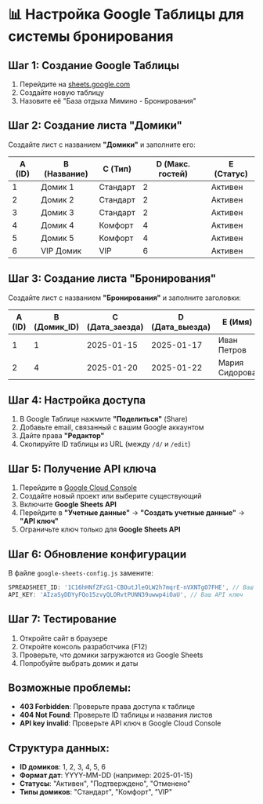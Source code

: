 # 📊 Настройка Google Таблицы для системы бронирования

## Шаг 1: Создание Google Таблицы

1. Перейдите на [sheets.google.com](https://sheets.google.com)
2. Создайте новую таблицу
3. Назовите её "База отдыха Мимино - Бронирования"

## Шаг 2: Создание листа "Домики"

Создайте лист с названием **"Домики"** и заполните его:

| A (ID) | B (Название) | C (Тип) | D (Макс. гостей) | E (Статус) |
|--------|--------------|---------|------------------|------------|
| 1 | Домик 1 | Стандарт | 2 | Активен |
| 2 | Домик 2 | Стандарт | 2 | Активен |
| 3 | Домик 3 | Стандарт | 2 | Активен |
| 4 | Домик 4 | Комфорт | 4 | Активен |
| 5 | Домик 5 | Комфорт | 4 | Активен |
| 6 | VIP Домик | VIP | 6 | Активен |

## Шаг 3: Создание листа "Бронирования"

Создайте лист с названием **"Бронирования"** и заполните заголовки:

| A (ID) | B (Домик_ID) | C (Дата_заезда) | D (Дата_выезда) | E (Имя) | F (Телефон) | G (Статус) |
|--------|--------------|-----------------|-----------------|---------|-------------|------------|
| 1 | 1 | 2025-01-15 | 2025-01-17 | Иван Петров | +79123456789 | Подтверждено |
| 2 | 4 | 2025-01-20 | 2025-01-22 | Мария Сидорова | +79987654321 | Подтверждено |

## Шаг 4: Настройка доступа

1. В Google Таблице нажмите **"Поделиться"** (Share)
2. Добавьте email, связанный с вашим Google аккаунтом
3. Дайте права **"Редактор"**
4. Скопируйте ID таблицы из URL (между `/d/` и `/edit`)

## Шаг 5: Получение API ключа

1. Перейдите в [Google Cloud Console](https://console.cloud.google.com/)
2. Создайте новый проект или выберите существующий
3. Включите **Google Sheets API**
4. Перейдите в **"Учетные данные"** → **"Создать учетные данные"** → **"API ключ"**
5. Ограничьте ключ только для **Google Sheets API**

## Шаг 6: Обновление конфигурации

В файле `google-sheets-config.js` замените:

```javascript
SPREADSHEET_ID: '1C16hHNfZFzG1-CBOutJleOLW2h7mqrE-nVXNTgO7FHE', // Ваш ID таблицы
API_KEY: 'AIzaSyDDYyFQo15zvyQLORvtPUNN39uwwp4iOaU', // Ваш API ключ
```

## Шаг 7: Тестирование

1. Откройте сайт в браузере
2. Откройте консоль разработчика (F12)
3. Проверьте, что домики загружаются из Google Sheets
4. Попробуйте выбрать домик и даты

## Возможные проблемы:

- **403 Forbidden**: Проверьте права доступа к таблице
- **404 Not Found**: Проверьте ID таблицы и названия листов
- **API key invalid**: Проверьте API ключ в Google Cloud Console

## Структура данных:

- **ID домиков**: 1, 2, 3, 4, 5, 6
- **Формат дат**: YYYY-MM-DD (например: 2025-01-15)
- **Статусы**: "Активен", "Подтверждено", "Отменено"
- **Типы домиков**: "Стандарт", "Комфорт", "VIP"
